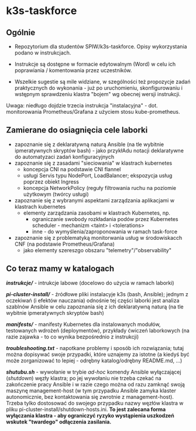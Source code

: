 # k3s-taskforce

## **Ogólnie**

* Repozytorium dla studentów SPIW/k3s-taskforce. Opisy wykorzystania podano w instrukcjach.

* Instrukcje są dostępne w formacie edytowalnym (Word) w celu ich poprawiania / komentowania przez uczestników.

* Wszelkie sugestie są mile widziane, w szególności też propozycje zadań praktycznych do wykonania - już po uruchomieniu, skonfigurowaniu i wstępnym sprawdzeniu klastra "bojem" wg obecnej wersji instrukcji.

Uwaga: niedługo dojdzie trzecia instrukcja "instalacyjna" - dot. monitorowania Prometheus/Grafana z użyciem stosu kube-prometheus.

## **Zamierane do osiagnięcia cele laborki**

* zapoznanie się z deklaratywną naturą Ansible (na tle wybitnie ipmeratywnych skryptów bash) - jako przykłAdu notacji deklaratywne do automatyzaci zadań konfiguracyjnych
* zapoznanie się z zasadami "sieciowania" w klastrach kubernetes
  * koncepcja CNI na podstawie CNI flannel
  * usługi Servis typu NodePort, LoadBalancer; ekspozycja usług poprzez obiekt Ingress
  * koncepcja NetworkPolicy (reguły filtrowania ruchu na poziomie użytkowym (twórcy usługi)
* zapoznanie się z wybranymi aspektami zarządzania aplikacjami w klastrach kubernetes
  * elementy zarządzania zasobami w klastrach Kubernetes, np. 
    * ograniczanie swobody rozkładania podów przez Kubernetes scheduler - mechanizm \<taint\> i \<tolerations\>
    * inne - do wymyślenia/zaproponowania w ramach task-force
* zapoznanie się z problematyką monitorwania usług w środowiskacch CNF (na podstawie Prometheus/Grafana)
  * jako elementy szereszgo obszaru "telemetry"/"observability"

## **Co teraz mamy w katalogach**

**_instrukcje/_** - intrukcje labowe (docelowo do użycia w ramach laborki)

**_pi-cluster-install/_** - źródłowe pliki instalacyje k3s (bash, Ansible); jednym z oczekiwań (i efektów nauczania) odnośnie tej części laborki jest analiza szablnów Ansible w celu zapoznania się z ich deklaratywną naturą (na tle wybitnie ipmeratywnych skryptów bash)

**_manifests/_** - manifesty Kubernetes dla instalowanych modułów, testowanych wdrożeń (deploymentów), przykłady ćwiczeń laborkowych (na razie zajawka - to co wynika bezpośrednio z instrukcji)

**_troubleshooting.txt_** - napotkane problemy i sposób ich rozwiązania; tutaj można dopisywać swoje przypadki, które uznajemy za istotne (a kiedyś być może zorganizować to lepiej - odrębny katalog/odrębny README.md, ...)

**_shutubu.sh_** - wywołanie w trybie _ad-hoc_ komendy Ansible wyłączającej (_shutdown_) węzły klastra; po jej wywołaniu nie trzeba czekać na zakończenie pracy Ansible i w razie czego można od razu zamknąć swoją maszynę management-host (w tym przypadku Ansible zamyka klaster autonomicznie, bez kontaktowania się zwrotnie z management-host). Trzeba tylko dostosować do swojego przypadku nazwy węzłów klastra w pliku pi-cluster-install/shutdown-hosts.ini. **To jest zalecana forma wyłączania klastra - aby ograniczyć ryzyko wystąpienia uszkodzeń wskutek "twardego" odłączenia zasilania.**


